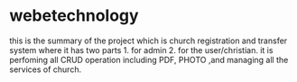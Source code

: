 # webetechnology
this is the summary of the project    which is church registration and transfer system where it has two parts 1. for admin 2. for the user/christian. it is perfoming all CRUD operation including PDF, PHOTO ,and managing all the services of church.
